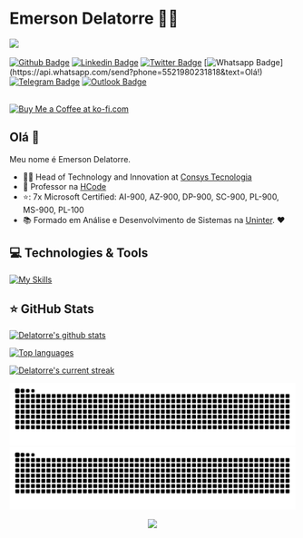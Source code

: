 # Emerson Delatorre :man_technologist:

![](https://komarev.com/ghpvc/?username=fazedordecodigo)

[![Github Badge](https://img.shields.io/badge/-Github-000?style=flat-square&logo=Github&logoColor=white&link=https://github.com/fazedordecodigo)](https://github.com/fazedordecodigo)
[![Linkedin Badge](https://img.shields.io/badge/-LinkedIn-blue?style=flat-square&logo=Linkedin&logoColor=white&link=https://www.linkedin.com/in/fazedordecodigo/)](https://www.linkedin.com/in/fazedordecodigo/)
[![Twitter Badge](https://img.shields.io/badge/-Twitter-1ca0f1?style=flat-square&labelColor=1ca0f1&logo=twitter&logoColor=white&link=https://twitter.com/fazedordecodigo)](https://twitter.com/fazedordecodigo)
[![Whatsapp Badge](https://img.shields.io/badge/-Whatsapp-4CA143?style=flat-square&labelColor=4CA143&logo=whatsapp&logoColor=white&link=https://api.whatsapp.com/send?phone=5521980231818&text=Olá!)](https://api.whatsapp.com/send?phone=5521980231818&text=Olá!)
[![Telegram Badge](https://img.shields.io/badge/-Telegram-1ca0f1?style=flat-square&labelColor=1ca0f1&logo=telegram&logoColor=white&link=https://t.me/fazedordecodigo)](https://t.me/fazedordecodigo)
[![Outlook Badge](https://img.shields.io/badge/-Microsoft-blue?style=flat-square&logo=Microsoft&logoColor=white&link=mailto:emerson@delatorre.dev)](mailto:emerson@delatorre.dev)

</br>
<a href='https://ko-fi.com/delatorrea' target='_blank'><img height='36' style='border:0px;height:36px;' src='https://cdn.ko-fi.com/cdn/kofi3.png?v=2' border='0' alt='Buy Me a Coffee at ko-fi.com' /></a>
</p>

## Olá 👋

Meu nome é Emerson Delatorre.

- :office_worker: Head of Technology and Innovation at [Consys Tecnologia](https://consystecnologia.com.br)
- :school: Professor na [HCode](https://www.hcode.com.br)
- ⭐: 7x Microsoft Certified: AI-900, AZ-900, DP-900, SC-900, PL-900, MS-900, PL-100
- :books: Formado em Análise e Desenvolvimento de Sistemas na [Uninter](https://www.uninter.com/). :heart:

## 💻 Technologies & Tools

[![My Skills](https://skillicons.dev/icons?i=arch,atom,aws,azure,bash,bootstrap,cs,cloudflare,cmake,css,dart,discord,bots,django,docker,dotnet,dynamodb,elixir,fastapi,fediverse,flask,flutter,git,github,githubactions,gitlab,gmail,go,grafana,html,idea,ai,java,js,jest,kafka,kubernetes,linux,md,mastodon,mongodb,mysql,neovim,nestjs,netlify,nodejs,notion,npm,obsidian,postgres,postman,powershell,prisma,prometheus,py,rabbitmq,redis,replit,rider,sqlite,stackoverflow,selenium,sequelize,svg,twitter,ts,ubuntu,vim,visualstudio,vscode,windows,workers,yarn&perline=13)](https://skillicons.dev)

## ⭐ GitHub Stats

[![Delatorre's github stats](https://bad-apple-github-readme.vercel.app/api?username=fazedordecodigo&show_icons=true&count_private=true&line_height=20&icon_color=00b3ff&theme=blue-green&title_color=00b3ff)](#)
 
 [![Top languages](https://github-readme-mwendwa.vercel.app/api/top-langs/?username=fazedordecodigo&layout=compact&count_private=true&theme=blue-green&title_color=00b3ff)](#)

[![Delatorre's current streak](https://streak-stats.demolab.com/?user=fazedordecodigo&count_private=true&theme=blue-green&title_color=00b3ff)](#)

![github contribution grid snake animation](https://raw.githubusercontent.com/fazedordecodigo/fazedordecodigo/output/github-contribution-grid-snake-dark.svg#gh-dark-mode-only)
![github contribution grid snake animation](https://raw.githubusercontent.com/fazedordecodigo/fazedordecodigo/output/github-contribution-grid-snake.svg#gh-light-mode-only)

<p align="center">
     <img src="https://capsule-render.vercel.app/api?type=waving&color=gradient&height=100&section=footer"/>
</p>
